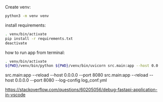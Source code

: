 Create venv:
```sh
python3 -m venv venv
```

install requirements:
```sh
. venv/bin/activate
pip install -r requirements.txt
deactivate
```

how to run app from terminal:
```sh
. venv/bin/activate
${PWD}/venv/bin/python ${PWD}/venv/bin/uvicorn src.main:app --host 0.0.0.0 --port 80
```

src.main:app --reload --host 0.0.0.0 --port 8080
src.main:app --reload --host 0.0.0.0 --port 8080 --log-config log_conf.yml


https://stackoverflow.com/questions/60205056/debug-fastapi-application-in-vscode